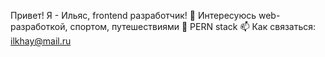 Привет! Я - Ильяс, frontend разработчик!
👀 Интересуюсь web-разработкой, спортом, путешествиями
👾 PERN stack
📫 Как связаться: ilkhay@mail.ru
